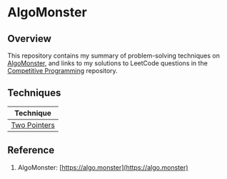 # AlgoMonster

## Overview
This repository contains my summary of problem-solving techniques on [AlgoMonster](https://algo.monster), 
and links to my solutions to LeetCode questions in the [Competitive Programming](https://github.com/shumarb/competitive-programming/) repository.

## Techniques
| Technique                                                           |
|---------------------------------------------------------------------|
| [Two Pointers](https://github.com/shumarb/algomonster/two-pointers) |

## Reference
1. AlgoMonster: [https://algo.monster](https://algo.monster)
